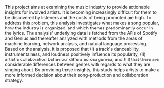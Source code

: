 This project aims at examining the music industry to provide actionable insights for involved artists. It is becoming increasingly difficult for them to be discovered by listeners and the costs of being promoted are high. To address this problem, this analysis investigates what makes a song popular, how the industry is organized, and which themes predominantly occur in the lyrics. The analysis' underlying data is fetched from the APIs of Spotify and Genius and thereafter analyzed with methods from the areas of machine learning, network analysis, and natural language processing. Based on the analysis, it is proposed that (I) a track's danceability, instrumentalness, and loudness positively influence its popularity, (II) artist's collaboration behaviour differs across genres, and (III) that there are considerable differences between genres with regards to what they are singing about. By providing those insights, this study helps artists to make a more informed decision about their song-production and collaboration strategy. 
